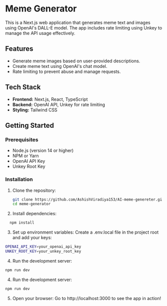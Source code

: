 # Meme Generator

This is a Next.js web application that generates meme text and images using OpenAI's DALL-E model. The app includes rate limiting using Unkey to manage the API usage effectively.

## Features

- Generate meme images based on user-provided descriptions.
- Create meme text using OpenAI's chat model.
- Rate limiting to prevent abuse and manage requests.

## Tech Stack

- **Frontend:** Next.js, React, TypeScript
- **Backend:** OpenAI API, Unkey for rate limiting
- **Styling:** Tailwind CSS

## Getting Started

### Prerequisites

- Node.js (version 14 or higher)
- NPM or Yarn
- OpenAI API Key
- Unkey Root Key

### Installation

1. Clone the repository:

   ```bash
   git clone https://github.com/AshishViradiya153/AI-meme-genereter.git
   cd meme-generator
   ```
   
2. Install dependencies:

 ```bash
   npm install
   ```

3. Set up environment variables:
Create a .env.local file in the project root and add your keys:
 ```bash
OPENAI_API_KEY=your_openai_api_key
UNKEY_ROOT_KEY=your_unkey_root_key
   ```

4. Run the development server:
 ```bash
npm run dev
   ```

4. Run the development server:
 ```bash
npm run dev
   ```

5. Open your browser:
Go to http://localhost:3000 to see the app in action!

